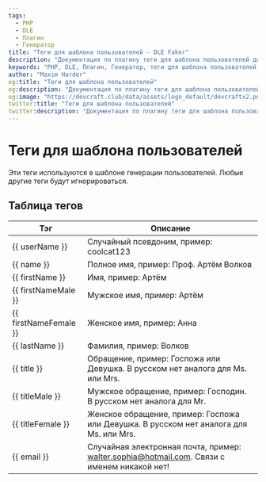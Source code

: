 ```yaml
---
tags:
  - PHP
  - DLE
  - Плагин
  - Генератор
title: "Теги для шаблона пользователей - DLE Faker"
description: "Документация по плагину теги для шаблона пользователей для DLE."
keywords: "PHP, DLE, Плагин, Генератор, теги для шаблона пользователей, DevCraft, документация"
author: "Maxim Harder"
og:title: "Теги для шаблона пользователей"
og:description: "Документация по плагину теги для шаблона пользователей для DLE."
og:image: "https://devcraft.club/data/assets/logo_default/devcraftx2.png"
twitter:title: "Теги для шаблона пользователей"
twitter:description: "Документация по плагину теги для шаблона пользователей для DLE."
---
```


# Теги для шаблона пользователей

Эти теги используются в шаблоне генерации пользователей. Любые другие теги будут игнорироваться.

## Таблица тегов

| Тэг                   | Описание                                                                                                                                                                      |
|-----------------------|------------------------------------------------------------------------------------------------------------------------------------------------------------------------------|
| {{ userName }}        | Случайный псевдоним, пример: coolcat123                                                                                                                                      |
| {{ name }}            | Полное имя, пример: Проф. Артём Волков                                                                                                                                       |
| {{ firstName }}       | Имя, пример: Артём                                                                                                                                                            |
| {{ firstNameMale }}   | Мужское имя, пример: Артём                                                                                                                                                    |
| {{ firstNameFemale }} | Женское имя, пример: Анна                                                                                                                                                     |
| {{ lastName }}        | Фамилия, пример: Волков                                                                                                                                                       |
| {{ title }}           | Обращение, пример: Госпожа или Девушка. В русском нет аналога для Ms. или Mrs.                                                                                               |
| {{ titleMale }}       | Мужское обращение, пример: Господин. В русском нет аналога для Mr.                                                                                                           |
| {{ titleFemale }}     | Женское обращение, пример: Госпожа или Девушка. В русском нет аналога для Ms. или Mrs.                                                                                       |
| {{ email }}           | Случайная электронная почта, пример: walter.sophia@hotmail.com. Связи с именем никакой нет!                                                                                   |
